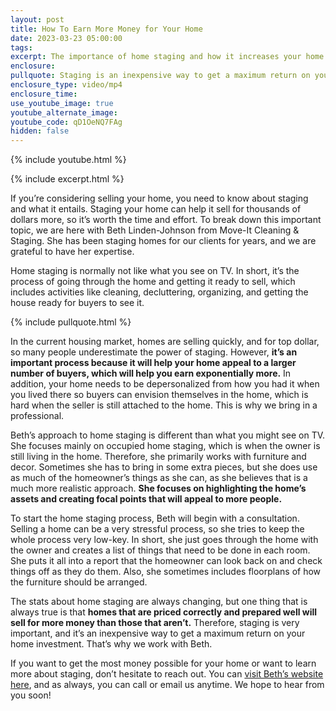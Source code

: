 ```yaml
---
layout: post
title: How To Earn More Money for Your Home
date: 2023-03-23 05:00:00
tags:
excerpt: The importance of home staging and how it increases your home’s value.
enclosure:
pullquote: Staging is an inexpensive way to get a maximum return on your home investment.
enclosure_type: video/mp4
enclosure_time:
use_youtube_image: true
youtube_alternate_image:
youtube_code: qD1OeNQ7FAg
hidden: false
---
```

{% include youtube.html %}

{% include excerpt.html %}

If you’re considering selling your home, you need to know about staging and what it entails. Staging your home can help it sell for thousands of dollars more, so it’s worth the time and effort. To break down this important topic, we are here with Beth Linden-Johnson from Move-It Cleaning & Staging. She has been staging homes for our clients for years, and we are grateful to have her expertise.&nbsp;

Home staging is normally not like what you see on TV. In short, it’s the process of going through the home and getting it ready to sell, which includes activities like cleaning, decluttering, organizing, and getting the house ready for buyers to see it.

{% include pullquote.html %}

In the current housing market, homes are selling quickly, and for top dollar, so many people underestimate the power of staging. However, **it’s an important process because it will help your home appeal to a larger number of buyers, which will help you earn exponentially more.** In addition, your home needs to be depersonalized from how you had it when you lived there so buyers can envision themselves in the home, which is hard when the seller is still attached to the home. This is why we bring in a professional.&nbsp;

Beth’s approach to home staging is different than what you might see on TV. She focuses mainly on occupied home staging, which is when the owner is still living in the home. Therefore, she primarily works with furniture and decor. Sometimes she has to bring in some extra pieces, but she does use as much of the homeowner’s things as she can, as she believes that is a much more realistic approach. **She focuses on highlighting the home’s assets and creating focal points that will appeal to more people.**&nbsp;

To start the home staging process, Beth will begin with a consultation. Selling a home can be a very stressful process, so she tries to keep the whole process very low-key. In short, she just goes through the home with the owner and creates a list of things that need to be done in each room. She puts it all into a report that the homeowner can look back on and check things off as they do them. Also, she sometimes includes floorplans of how the furniture should be arranged.&nbsp;

The stats about home staging are always changing, but one thing that is always true is that **homes that are priced correctly and prepared well will sell for more money than those that aren’t.** Therefore, staging is very important, and it’s an inexpensive way to get a maximum return on your home investment. That’s why we work with Beth.&nbsp;

If you want to get the most money possible for your home or want to learn more about staging, don’t hesitate to reach out. You can [visit Beth’s website here](https://www.moveitcleaningstaging.com/), and as always, you can call or email us anytime. We hope to hear from you soon!